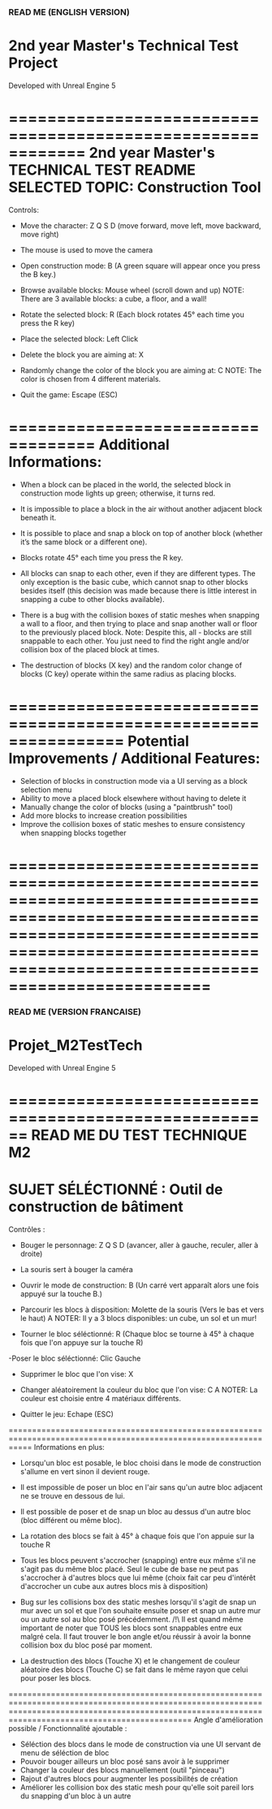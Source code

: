 ### READ ME (ENGLISH VERSION)

# 2nd year Master's Technical Test Project
Developed with Unreal Engine 5

============================================================
2nd year Master's TECHNICAL TEST README
SELECTED TOPIC: Construction Tool
============================================================

Controls:

- Move the character: Z Q S D (move forward, move left, move backward, move right)

- The mouse is used to move the camera

- Open construction mode: B (A green square will appear once you press the B key.)

- Browse available blocks: Mouse wheel (scroll down and up) 
NOTE: There are 3 available blocks: a cube, a floor, and a wall!

- Rotate the selected block: R (Each block rotates 45° each time you press the R key)

- Place the selected block: Left Click

- Delete the block you are aiming at: X

- Randomly change the color of the block you are aiming at: C 
NOTE: The color is chosen from 4 different materials.

- Quit the game: Escape (ESC)

=================================== 
Additional Informations:
===================================

- When a block can be placed in the world, the selected block in construction mode lights up green; otherwise, it turns red.

- It is impossible to place a block in the air without another adjacent block beneath it.

- It is possible to place and snap a block on top of another block (whether it’s the same block or a different one).

- Blocks rotate 45° each time you press the R key.

- All blocks can snap to each other, even if they are different types. The only exception is the basic cube, which cannot snap to other blocks besides itself (this decision was made because there is little interest in snapping a cube to other blocks available).

- There is a bug with the collision boxes of static meshes when snapping a wall to a floor, and then trying to place and snap another wall or floor to the previously placed block. Note: Despite this, all - blocks are still snappable to each other. You just need to find the right angle and/or collision box of the placed block at times.

- The destruction of blocks (X key) and the random color change of blocks (C key) operate within the same radius as placing blocks.

================================================================
Potential Improvements / Additional Features:
================================================================
- Selection of blocks in construction mode via a UI serving as a block selection menu
- Ability to move a placed block elsewhere without having to delete it
- Manually change the color of blocks (using a "paintbrush" tool)
- Add more blocks to increase creation possibilities
- Improve the collision boxes of static meshes to ensure consistency when snapping blocks together


===========================================================================================================================================================================================================
===========================================================================================================================================================================================================

### READ ME (VERSION FRANCAISE)

# Projet_M2TestTech

Developed with Unreal Engine 5

======================================================
READ ME DU TEST TECHNIQUE M2
======================================================
SUJET SÉLÉCTIONNÉ : Outil de construction de bâtiment
======================================================

Contrôles :

- Bouger le personnage: Z Q S D (avancer, aller à gauche, reculer, aller à droite)

- La souris sert à bouger la caméra

- Ouvrir le mode de construction: B (Un carré vert apparaît alors une fois appuyé sur la touche B.)

- Parcourir les blocs à disposition: Molette de la souris (Vers le bas et vers le haut)
A NOTER: Il y a 3 blocs disponibles: un cube, un sol et un mur!

- Tourner le bloc séléctionné: R (Chaque bloc se tourne à 45° à chaque fois que l'on appuye sur la touche R) 

-Poser le bloc séléctionné: Clic Gauche

- Supprimer le bloc que l'on vise: X

- Changer aléatoirement la couleur du bloc que l'on vise: C
A NOTER: La couleur est choisie entre 4 matériaux différents.

- Quitter le jeu: Echape (ESC)

=================================================================================================================
Informations en plus:

- Lorsqu'un bloc est posable, le bloc choisi dans le mode de construction s'allume en vert sinon il devient rouge.

- Il est impossible de poser un bloc en l'air sans qu'un autre bloc adjacent ne se trouve en dessous de lui.

- Il est possible de poser et de snap un bloc au dessus d'un autre bloc (bloc différent ou même bloc).

- La rotation des blocs se fait à 45° à chaque fois que l'on appuie sur la touche R

- Tous les blocs peuvent s'accrocher (snapping) entre eux même s'il ne s'agit pas du même bloc placé. Seul le cube de base ne peut pas s'accrocher à d'autres blocs que lui même 
(choix fait car peu d'intérêt d'accrocher un cube aux autres blocs mis à disposition)

- Bug sur les collisions box des static meshes lorsqu'il s'agit de snap un mur avec un sol et que l'on souhaite ensuite poser et snap un autre mur ou un autre sol au bloc posé précédemment.
/!\ Il est quand même important de noter que TOUS les blocs sont snappables entre eux malgré cela. Il faut trouver le bon angle et/ou réussir à avoir la bonne collision box du bloc posé par moment.

- La destruction des blocs (Touche X) et le changement de couleur aléatoire des blocs (Touche C) se fait dans le même rayon que celui pour poser les blocs.

=========================================================================================================================================================================================================
Angle d'amélioration possible / Fonctionnalité ajoutable :

- Séléction des blocs dans le mode de construction via une UI servant de menu de séléction de bloc
- Pouvoir bouger ailleurs un bloc posé sans avoir à le supprimer
- Changer la couleur des blocs manuellement (outil "pinceau")
- Rajout d'autres blocs pour augmenter les possibilités de création
- Améliorer les collision box des static mesh pour qu'elle soit pareil lors du snapping d'un bloc à un autre 
